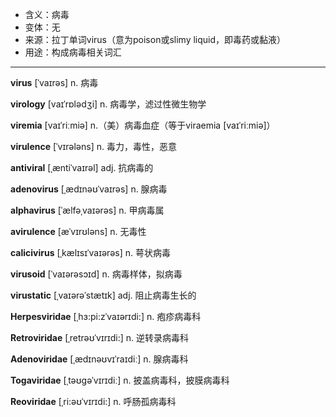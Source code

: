 - <span class="definition">含义：病毒</span>
- <span class="definition">变体：无</span>
- <span class="definition">来源：拉丁单词virus（意为poison或slimy liquid，即毒药或黏液）</span>
- <span class="definition">用途：构成病毒相关词汇</span>

---

<span class="vocabulary">**virus**</span> [ˈvaɪrəs] n. 病毒 

<span class="vocabulary">**virology**</span> [vaɪˈrɒlədʒi] n. 病毒学，滤过性微生物学

<span class="vocabulary">**viremia**</span> [vaɪˈriːmiə] n.（美）病毒血症（等于viraemia [vaɪˈriːmiə]）

<span class="vocabulary">**virulence**</span> [ˈvɪrələns] n. 毒力，毒性，恶意 

<span class="vocabulary">**antiviral**</span> [ˌæntiˈvaɪrəl] adj. 抗病毒的

<span class="vocabulary">**adenovirus**</span> [ˌædɪnəʊˈvaɪrəs] n. 腺病毒

<span class="vocabulary">**alphavirus**</span> [ˈælfəˌvaɪərəs] n. 甲病毒属

<span class="vocabulary">**avirulence**</span> [æˈvɪrʊləns] n. 无毒性

<span class="vocabulary">**calicivirus**</span> [ˌkælɪsɪˈvaɪərəs] n. 萼状病毒

<span class="vocabulary">**virusoid**</span> [ˈvaɪərəsɔɪd] n. 病毒样体，拟病毒

<span class="vocabulary">**virustatic**</span> [ˌvaɪərəˈstætɪk] adj. 阻止病毒生长的

<span class="vocabulary">**Herpesviridae**</span> [ˌhɜ:pi:zˈvaɪərɪdi:] n. 疱疹病毒科

<span class="vocabulary">**Retroviridae**</span> [ˌretrəʊˈvɪrɪdi:] n. 逆转录病毒科

<span class="vocabulary">**Adenoviridae**</span> [ˌædɪnəʊvɪˈraɪdiː] n. 腺病毒科

<span class="vocabulary">**Togaviridae**</span> [ˌtəʊgəˈvɪrɪdiː] n. 披盖病毒科，披膜病毒科

<span class="vocabulary">**Reoviridae**</span> [ˌri:əʊˈvɪrɪdi:] n. 呼肠孤病毒科
